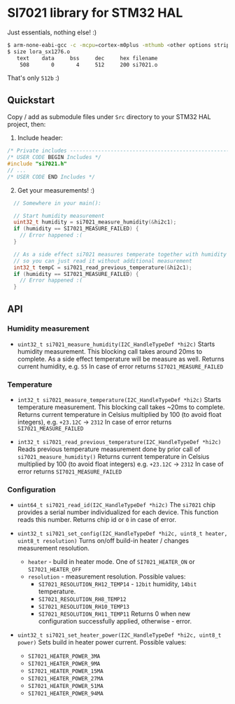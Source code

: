 # SI7021 library for STM32 HAL
Just essentials, nothing else! :)

```bash
$ arm-none-eabi-gcc -c -mcpu=cortex-m0plus -mthumb <other options stripped> si7021.o
$ size lora_sx1276.o
   text    data     bss     dec     hex filename
    508       0       4     512     200 si7021.o
```
That's only `512b` :)

## Quickstart
Copy / add as submodule files under `Src` directory to your STM32 HAL project, then:
1. Include header:
```cpp
/* Private includes ----------------------------------------------------------*/
/* USER CODE BEGIN Includes */
#include "si7021.h"
// ...
/* USER CODE END Includes */
```
2. Get your measurements! :)
```cpp
  // Somewhere in your main():

  // Start humidity measurement
  uint32_t humidity = si7021_measure_humidity(&hi2c1);
  if (humidity == SI7021_MEASURE_FAILED) {
    // Error happened :(
  }

  // As a side effect si7021 measures temperate together with humidity
  // so you can just read it without additional measurement
  int32_t tempC = si7021_read_previous_temperature(&hi2c1);
  if (humidity == SI7021_MEASURE_FAILED) {
    // Error happened :(
  }
```

## API

### Humidity measurement

 * `uint32_t si7021_measure_humidity(I2C_HandleTypeDef *hi2c)`
   Starts humidity measurement. This blocking call takes around 20ms to complete. As a side effect temperature will be measure as well.
   Returns current humidity, e.g. `55`
   In case of error returns `SI7021_MEASURE_FAILED`

### Temperature
 * `int32_t si7021_measure_temperature(I2C_HandleTypeDef *hi2c)`
   Starts temperature measurement. This blocking call takes ~20ms to complete.
   Returns current temperature in Celsius multiplied by 100 (to avoid float integers), e.g. `+23.12C` -> `2312`
   In case of error returns `SI7021_MEASURE_FAILED`

 * `int32_t si7021_read_previous_temperature(I2C_HandleTypeDef *hi2c)`
   Reads previous temperature measurement done by prior call of `si7021_measure_humidity()`
   Returns current temperature in Celsius multiplied by 100 (to avoid float integers) e.g. `+23.12C` -> `2312`
   In case of error returns `SI7021_MEASURE_FAILED`

### Configuration
 * `uint64_t si7021_read_id(I2C_HandleTypeDef *hi2c)`
   The `si7021` chip provides a serial number individualized for each device. This function reads this number.
   Returns chip id or `0` in case of error.

 * `uint32_t si7021_set_config(I2C_HandleTypeDef *hi2c, uint8_t heater, uint8_t resolution)`
   Turns on/off build-in heater / changes measurement resolution.
   - `heater` - build in heater mode. One of `SI7021_HEATER_ON` or `SI7021_HEATER_OFF`
   - `resolution` - measurement resolution. Possible values:
     * `SI7021_RESOLUTION_RH12_TEMP14` - `12bit` humidity, `14bit` temperature.
     * `SI7021_RESOLUTION_RH8_TEMP12`
     * `SI7021_RESOLUTION_RH10_TEMP13`
     * `SI7021_RESOLUTION_RH11_TEMP11`
   Returns 0 when new configuration successfully applied, otherwise - error.

 * `uint32_t si7021_set_heater_power(I2C_HandleTypeDef *hi2c, uint8_t power)`
   Sets build in heater power current. Possible values:
   - `SI7021_HEATER_POWER_3MA`
   - `SI7021_HEATER_POWER_9MA`
   - `SI7021_HEATER_POWER_15MA`
   - `SI7021_HEATER_POWER_27MA`
   - `SI7021_HEATER_POWER_51MA`
   - `SI7021_HEATER_POWER_94MA`
